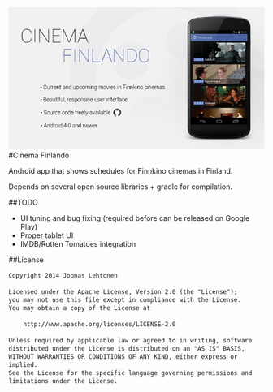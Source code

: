 ![promo](https://raw.githubusercontent.com/penny-five/cinemafinlando/development/assets/promo.png)
#Cinema Finlando 

Android app that shows schedules for Finnkino cinemas in Finland.

Depends on several open source libraries + gradle for compilation.

##TODO

* UI tuning and bug fixing (required before can be released on Google Play)
* Proper tablet UI
* IMDB/Rotten Tomatoes integration

##License
```
Copyright 2014 Joonas Lehtonen

Licensed under the Apache License, Version 2.0 (the "License");
you may not use this file except in compliance with the License.
You may obtain a copy of the License at

    http://www.apache.org/licenses/LICENSE-2.0

Unless required by applicable law or agreed to in writing, software
distributed under the License is distributed on an "AS IS" BASIS,
WITHOUT WARRANTIES OR CONDITIONS OF ANY KIND, either express or implied.
See the License for the specific language governing permissions and
limitations under the License.
```
